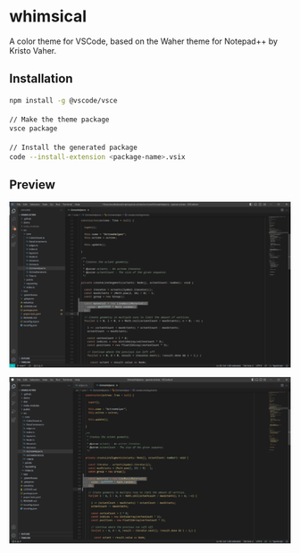 # whimsical

A color theme for VSCode, based on the Waher theme for Notepad++ by Kristo Vaher.

## Installation

```sh
npm install -g @vscode/vsce

// Make the theme package
vsce package

// Install the generated package
code --install-extension <package-name>.vsix
```

## Preview

![Whimsical](whimsical.png)

![Whimsical (Waher)](whimsical-waher.png)
